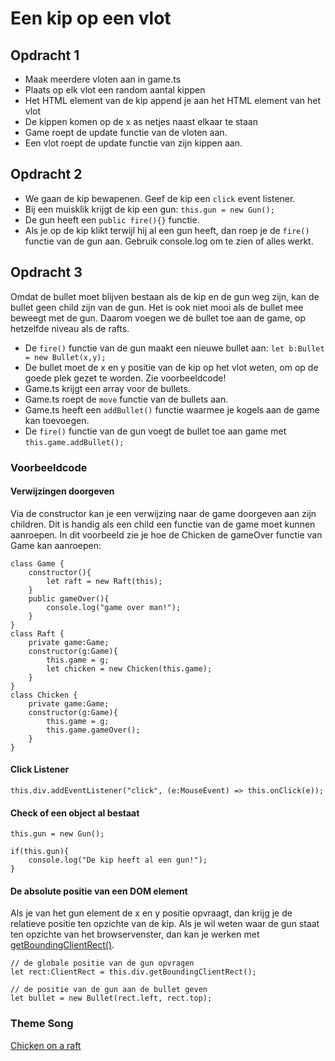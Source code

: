 # Een kip op een vlot

## Opdracht 1

- Maak meerdere vloten aan in game.ts
- Plaats op elk vlot een random aantal kippen
- Het HTML element van de kip append je aan het HTML element van het vlot
- De kippen komen op de x as netjes naast elkaar te staan
- Game roept de update functie van de vloten aan. 
- Een vlot roept de update functie van zijn kippen aan.

## Opdracht 2

- We gaan de kip bewapenen. Geef de kip een `click` event listener.
- Bij een muisklik krijgt de kip een gun: `this.gun = new Gun();`
- De gun heeft een `public fire(){}` functie.
- Als je op de kip klikt terwijl hij al een gun heeft, dan roep je de `fire()` functie van de gun aan. Gebruik console.log om te zien of alles werkt.

## Opdracht 3

Omdat de bullet moet blijven bestaan als de kip en de gun weg zijn, kan de bullet geen child zijn van de gun. Het is ook niet mooi als de bullet mee beweegt met de gun. Daarom voegen we de bullet toe aan de game, op hetzelfde niveau als de rafts. 

- De `fire()` functie van de gun maakt een nieuwe bullet aan: `let b:Bullet = new Bullet(x,y);`
- De bullet moet de x en y positie van de kip op het vlot weten, om op de goede plek gezet te worden. Zie voorbeeldcode!
- Game.ts krijgt een array voor de bullets.
- Game.ts roept de `move` functie van de bullets aan.
- Game.ts heeft een `addBullet()` functie waarmee je kogels aan de game kan toevoegen. 
- De `fire()` functie van de gun voegt de bullet toe aan game met `this.game.addBullet();`

### Voorbeeldcode

#### Verwijzingen doorgeven

Via de constructor kan je een verwijzing naar de game doorgeven aan zijn children. Dit is handig als een child een functie van de game moet kunnen aanroepen. In dit voorbeeld zie je hoe de Chicken de gameOver functie van Game kan aanroepen:
```
class Game {
    constructor(){
        let raft = new Raft(this);
    }
    public gameOver(){
        console.log("game over man!");
    }
}
class Raft {
    private game:Game;
    constructor(g:Game){
        this.game = g;
        let chicken = new Chicken(this.game);
    }
}
class Chicken {
    private game:Game;
    constructor(g:Game){
        this.game = g;
        this.game.gameOver();
    }
}
```

#### Click Listener
```
this.div.addEventListener("click", (e:MouseEvent) => this.onClick(e));
```

#### Check of een object al bestaat
```
this.gun = new Gun();

if(this.gun){
    console.log("De kip heeft al een gun!");
}
```

#### De absolute positie van een DOM element

Als je van het gun element de x en y positie opvraagt, dan krijg je de relatieve positie ten opzichte van de kip. Als je wil weten waar de gun staat ten opzichte van het browservenster, dan kan je werken met [getBoundingClientRect()](https://developer.mozilla.org/en/docs/Web/API/Element/getBoundingClientRect).

```
// de globale positie van de gun opvragen
let rect:ClientRect = this.div.getBoundingClientRect();

// de positie van de gun aan de bullet geven 
let bullet = new Bullet(rect.left, rect.top);
```

### Theme Song

[Chicken on a raft](http://chickenonaraft.com)